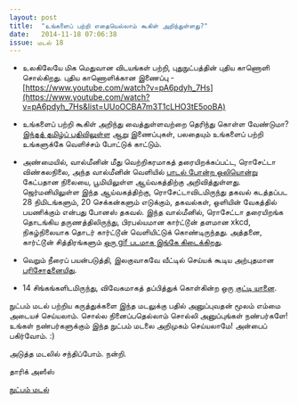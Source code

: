 ```yaml
---
layout: post
title:  "உங்களைப் பற்றி எதையெல்லாம் கூகிள் அறிந்துள்ளது?"
date:   2014-11-18 07:06:38
issue: மடல் 18
---
```


- உலகிலேயே மிக மெதுவான விடயங்கள் பற்றி, புதுநுட்பத்தின் புதிய காணொளி சொல்கிறது. புதிய காணொளிக்கான இணைப்பு - [https://www.youtube.com/watch?v=pA6pdyh_7Hs](https://www.youtube.com/watch?v=pA6pdyh_7Hs&list=UUoOCBA7m3T1cLHO3tE5ooBA)

- உங்களைப் பற்றி கூகிள் அறிந்து வைத்துள்ளவற்றை தெரிந்து கொள்ள வேண்டுமா? [இந்தத் தமிழ்ப் பதிவிலுள்ள](https://medium.com/tamil-writing/1e40ad6870bb) ஆறு இணைப்புகள், பலதையும் உங்களைப் பற்றி உங்களுக்கே வெளிச்சம் போட்டுக் காட்டும்.

- அண்மையில், வால்மீனின் மீது வெற்றிகரமாகத் தரையிறக்கப்பட்ட, ரொசேட்டா விண்கலநிலை, அந்த வால்மீனின் வெளியில் [பாடல் போன்ற ஒலியொன்று](http://www.abc.net.au/science/articles/2014/11/12/4126840.htm#.VGSRLs96cCI.facebook) கேட்பதான நிலையை, பூமியிலுள்ள ஆய்வகத்திற்கு அறிவித்துள்ளது. ஜெர்மனியிலுள்ள இந்த ஆய்வகத்திற்கு, ரொசேட்டாவிடமிருந்து தகவல் கடத்தப்பட 28 நிமிடங்களும், 20 செக்கன்களும் எடுக்கும், தகவல்கள், ஒளியின் வேகத்தில் பயணிக்கும் என்பது போனஸ் தகவல். இந்த வால்மீனில், ரொசேட்டா தரையிறங்க தொடங்கிய தருணத்திலிருந்து, பிரபல்யமான கார்ட்டூன் தளமான xkcd, நிகழ்நிலையாக தொடர் கார்ட்டூன் வெளியிட்டுக் கொண்டிருந்தது. அத்தனை, கார்ட்டூன் சித்திரங்களும் [ஒரு gif படமாக இங்கே கிடைக்கிறது](http://tanyaharrisonofmars.com/philae.gif).

- வெறும் நீரைப் பயன்படுத்தி, இலகுவாகவே வீட்டில் செய்யக் கூடிய அற்புதமான [பரிசோதனையிது](https://www.youtube.com/watch?v=G303o8pJzls).

- 14 சிங்கங்களிடமிருந்து, விவேகமாகத் தப்பித்துக் கொள்கின்ற ஒரு [குட்டி யானை](https://www.youtube.com/watch?v=MbV7WuNWHe4). 


நுட்பம் மடல் பற்றிய கருத்துக்களை இந்த மடலுக்கு பதில் அனுப்புவதன் மூலம் எம்மை அடையச் செய்யலாம். சொல்ல நினைப்பதெல்லாம் சொல்லி அனுப்புங்கள் நண்பர்களே! உங்கள் நண்பர்களுக்கும் இந்த நுட்பம் மடலை அறிமுகம் செய்யலாமே! அன்பைப் பகிர்வோம். :)

அடுத்த மடலில் சந்திப்போம். நன்றி.

தாரிக் அஸீஸ்

[நுட்பம் மடல்](http://nutpam.org)